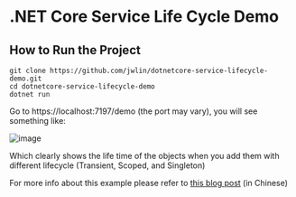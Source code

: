 # .NET Core Service Life Cycle Demo

## How to Run the Project

```
git clone https://github.com/jwlin/dotnetcore-service-lifecycle-demo.git
cd dotnetcore-service-lifecycle-demo
dotnet run
```

Go to https://localhost:7197/demo (the port may vary), you will see something like:

![image](https://user-images.githubusercontent.com/5249835/175568538-4e2dd90e-8cdb-4129-82fc-6f5ed35bec38.png)

Which clearly shows the life time of the objects when you add them with different lifecycle (Transient, Scoped, and Singleton)

For more info about this example please refer to [this blog post](https://jimoncode.com/dotnet-core-service-life-cycle/) (in Chinese)

